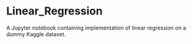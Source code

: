 # Linear_Regression
A Jupyter notebook containing implementation of linear regression on a dummy Kaggle dataset. 
